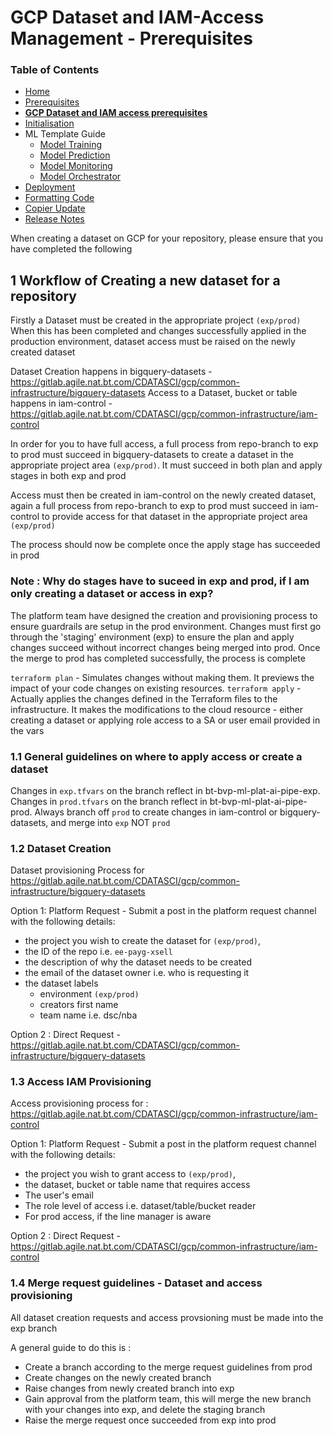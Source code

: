 # GCP Dataset and IAM-Access Management - Prerequisites

### Table of Contents
- [Home](https://gitlab.agile.nat.bt.com/CDATASCI/gcp/templates/ml-template/-/blob/main/README.md)
- [Prerequisites](https://gitlab.agile.nat.bt.com/CDATASCI/gcp/templates/ml-template/-/blob/main/docs/prerequisites.md)
- **[GCP Dataset and IAM access prerequisites](https://gitlab.agile.nat.bt.com/CDATASCI/gcp/templates/ml-template/-/blob/main/docs/dataset-access.md)**
- [Initialisation](https://gitlab.agile.nat.bt.com/CDATASCI/gcp/templates/ml-template/-/blob/main/docs/initialisation.md)
- ML Template Guide
    - [Model Training](https://gitlab.agile.nat.bt.com/CDATASCI/gcp/templates/ml-template/-/blob/main/docs/model-training.md)
    - [Model Prediction](https://gitlab.agile.nat.bt.com/CDATASCI/gcp/templates/ml-template/-/blob/main/docs/model-prediction.md)
    - [Model Monitoring](https://gitlab.agile.nat.bt.com/CDATASCI/gcp/templates/ml-template/-/blob/main/docs/model-monitoring.md)
    - [Model Orchestrator](https://gitlab.agile.nat.bt.com/CDATASCI/gcp/templates/ml-template/-/blob/main/docs/model-orchestrator.md)
- [Deployment](https://gitlab.agile.nat.bt.com/CDATASCI/gcp/templates/ml-template/-/blob/main/docs/deployment.md)
- [Formatting Code](https://gitlab.agile.nat.bt.com/CDATASCI/gcp/templates/ml-template/-/blob/main/docs/formatting-code.md)
- [Copier Update](https://gitlab.agile.nat.bt.com/CDATASCI/gcp/templates/ml-template/-/blob/main/docs/copier-update.md)
- [Release Notes](https://gitlab.agile.nat.bt.com/CDATASCI/gcp/templates/ml-template/-/blob/main/docs/CHANGELOG.md)

When creating a dataset on GCP for your repository, please ensure that you have completed the following

## **1 Workflow of Creating a new dataset for a repository**

Firstly a Dataset must be created in the appropriate project `(exp/prod)`
When this has been completed and changes successfully applied in the production environment, dataset access must be raised on 
the newly created dataset

Dataset Creation happens in bigquery-datasets - https://gitlab.agile.nat.bt.com/CDATASCI/gcp/common-infrastructure/bigquery-datasets
Access to a Dataset, bucket or table happens in iam-control - https://gitlab.agile.nat.bt.com/CDATASCI/gcp/common-infrastructure/iam-control

In order for you to have full access, a full process from repo-branch to exp to prod must succeed in bigquery-datasets to create a dataset in the appropriate project area `(exp/prod)`. It must succeed in both plan and apply stages in both exp and prod

Access must then be created in iam-control on the newly created dataset, again a full process from repo-branch to exp to prod must succeed in iam-control to provide access for that dataset in the appropriate project area `(exp/prod)`

The process should now be complete once the apply stage has succeeded in prod

### Note : Why do stages have to suceed in exp and prod, if I am only creating a dataset or access in exp?

The platform team have designed the creation and provisioning process to ensure guardrails are setup in the prod environment.
Changes must first go through the 'staging' environment (exp) to ensure the plan and apply changes succeed without incorrect changes
being merged into prod. Once the merge to prod has completed successfully, the process is complete

`terraform plan` - Simulates changes without making them. It previews the impact of your code changes on existing resources.
`terraform apply` - Actually applies the changes defined in the Terraform files to the infrastructure. It makes the modifications to the cloud resource - either creating a dataset or applying role access to a SA or user email provided in the vars

### 1.1 General guidelines on where to apply access or create a dataset

Changes in `exp.tfvars` on the branch reflect in bt-bvp-ml-plat-ai-pipe-exp.
Changes in `prod.tfvars` on the branch reflect in bt-bvp-ml-plat-ai-pipe-prod.
Always branch off `prod` to create changes in iam-control or bigquery-datasets, and merge into `exp` NOT `prod`

### 1.2 Dataset Creation 

Dataset provisioning Process for https://gitlab.agile.nat.bt.com/CDATASCI/gcp/common-infrastructure/bigquery-datasets

Option 1: Platform Request - Submit a post in the platform request channel with the following details:

- the project you wish to create the dataset for `(exp/prod)`,
- the ID of the repo i.e. `ee-payg-xsell`
- the description of why the dataset needs to be created
- the email of the dataset owner i.e. who is requesting it
- the dataset labels
    - environment  `(exp/prod)`
    - creators first name 
    - team name i.e. dsc/nba

Option 2 : Direct Request - https://gitlab.agile.nat.bt.com/CDATASCI/gcp/common-infrastructure/bigquery-datasets

### 1.3 Access IAM Provisioning

Access provisioning process for : https://gitlab.agile.nat.bt.com/CDATASCI/gcp/common-infrastructure/iam-control

Option 1: Platform Request - Submit a post in the platform request channel with the following details:


- the project you wish to grant access to  `(exp/prod)`,
- the dataset, bucket or table name that requires access
- The user's email 
- The role level of access i.e. dataset/table/bucket reader
- For prod access, if the line manager is aware

Option 2 : Direct Request - https://gitlab.agile.nat.bt.com/CDATASCI/gcp/common-infrastructure/iam-control


### 1.4 Merge request guidelines - Dataset and access provisioning

All dataset creation requests and access provsioning must be made into the exp branch

A general guide to do this is :

- Create a branch according to the merge request guidelines from prod
- Create changes on the newly created branch
- Raise changes from newly created branch into exp
- Gain approval from the platform team, this will merge the new branch with your changes into exp, and delete the staging branch
- Raise the merge request once succeeded from exp into prod


